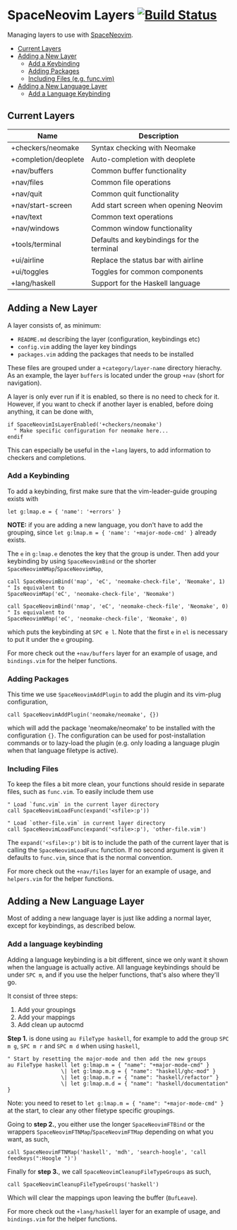 # SpaceNeovim Layers [![Build Status](https://travis-ci.org/Tehnix/spaceneovim-layers.svg?branch=master)](https://travis-ci.org/Tehnix/spaceneovim-layers)

Managing layers to use with [SpaceNeovim](https://github.com/Tehnix/spaceneovim).

* [Current Layers](#current-layers)
* [Adding a New Layer](#adding-a-new-layer)
  * [Add a Keybinding](#add-a-keybinding)
  * [Adding Packages](#adding-packages)
  * [Including Files (e.g. func.vim)](#including-files)
* [Adding a New Language Layer](#adding-a-new-language-layer)
  * [Add a Language Keybinding](#add-a-language-keybinding)

## Current Layers

| Name                      | Description                                |
|---------------------------|--------------------------------------------|
| +checkers/neomake         | Syntax checking with Neomake               |
| +completion/deoplete      | Auto-completion with deoplete              |
| +nav/buffers              | Common buffer functionality                |
| +nav/files                | Common file operations                     |
| +nav/quit                 | Common quit functionality                  |
| +nav/start-screen         | Add start screen when opening Neovim       |
| +nav/text                 | Common text operations                     |
| +nav/windows              | Common window functionality                |
| +tools/terminal           | Defaults and keybindings for the terminal  |
| +ui/airline               | Replace the status bar with airline        |
| +ui/toggles               | Toggles for common components              |
| +lang/haskell             | Support for the Haskell language           |

## Adding a New Layer

A layer consists of, as minimum:

* `README.md` describing the layer (configuration, keybindings etc)
* `config.vim` adding the layer key bindings
* `packages.vim` adding the packages that needs to be installed

These files are grouped under a `+category/layer-name` directory hierachy. As an example, the layer `buffers` is located under the group `+nav` (short for navigation).

A layer is only ever run if it is enabled, so there is no need to check for it. However, if you want to check if another layer is enabled, before doing anything, it can be done with,

```viml
if SpaceNeovimIsLayerEnabled('+checkers/neomake')
  " Make specific configuration for neomake here...
endif
```

This can especially be useful in the `+lang` layers, to add information to checkers and completions.

### Add a Keybinding

To add a keybinding, first make sure that the vim-leader-guide grouping exists with

```viml
let g:lmap.e = { 'name': '+errors' }
```

__NOTE:__ if you are adding a new language, you don't have to add the grouping, since `let g:lmap.m = { 'name': '+major-mode-cmd' }` already exists.

The `e` in `g:lmap.e` denotes the key that the group is under. Then add your keybinding by using `SpaceNeovimBind` or the shorter `SpaceNeovimNMap`/`SpaceNeovimMap`,

```viml
call SpaceNeovimBind('map', 'eC', 'neomake-check-file', 'Neomake', 1)
" Is equivalent to
SpaceNeovimMap('eC', 'neomake-check-file', 'Neomake')

call SpaceNeovimBind('nmap', 'eC', 'neomake-check-file', 'Neomake', 0)
" Is equivalent to
SpaceNeovimNMap('eC', 'neomake-check-file', 'Neomake', 0)
```

which puts the keybinding at `SPC e l`. Note that the first `e` in `el` is necessary to put it under the `e` grouping.

For more check out the `+nav/buffers` layer for an example of usage, and `bindings.vim` for the helper functions.

### Adding Packages

This time we use `SpaceNeovimAddPlugin` to add the plugin and its vim-plug configuration,

```viml
call SpaceNeovimAddPlugin('neomake/neomake', {})
```

which will add the package 'neomake/neomake' to be installed with the configuration `{}`. The configuration can be used for post-installation commands or to lazy-load the plugin (e.g. only loading a language plugin when that language filetype is active).

### Including Files

To keep the files a bit more clean, your functions should reside in separate files, such as `func.vim`. To easily include them use

```viml
" Load `func.vim` in the current layer directory
call SpaceNeovimLoadFunc(expand('<sfile>:p'))

" Load `other-file.vim` in current layer directory
call SpaceNeovimLoadFunc(expand('<sfile>:p'), 'other-file.vim')
```

The `expand('<sfile>:p')` bit is to include the path of the current layer that is calling the `SpaceNeovimLoadFunc` function. If no second argument is given it defaults to `func.vim`, since that is the normal convention.

For more check out the `+nav/files` layer for an example of usage, and `helpers.vim` for the helper functions.

## Adding a New Language Layer

Most of adding a new language layer is just like adding a normal layer, except for keybindings, as described below.

### Add a language keybinding

Adding a language keybinding is a bit different, since we only want it shown when the language is actually active. All language keybindings should be under `SPC m`, and if you use the helper functions, that's also where they'll go.

It consist of three steps:

1. Add your groupings
1. Add your mappings
1. Add clean up autocmd

__Step 1.__ is done using `au FileType haskell`, for example to add the group `SPC m g`, `SPC m r` and `SPC m d` when using `haskell`,

```viml
" Start by resetting the major-mode and then add the new groups
au FileType haskell let g:lmap.m = { "name": "+major-mode-cmd" }
                 \| let g:lmap.m.g = { "name": "haskell/ghc-mod" }
                 \| let g:lmap.m.r = { "name": "haskell/refactor" }
                 \| let g:lmap.m.d = { "name": "haskell/documentation" }
```

Note: you need to reset to `let g:lmap.m = { "name": "+major-mode-cmd" }` at the start, to clear any other filetype specific groupings.

Going to __step 2.__, you either use the longer `SpaceNeovimFTBind` or the wrappers `SpaceNeovimFTNMap`/`SpaceNeovimFTMap` depending on what you want, as such,

```viml
call SpaceNeovimFTNMap('haskell', 'mdh', 'search-hoogle', 'call feedkeys(":Hoogle ")')
```

Finally for __step 3.__, we call `SpaceNeovimCleanupFileTypeGroups` as such,

```viml
call SpaceNeovimCleanupFileTypeGroups('haskell')
```

Which will clear the mappings upon leaving the buffer (`BufLeave`).

For more check out the `+lang/haskell` layer for an example of usage, and `bindings.vim` for the helper functions.

